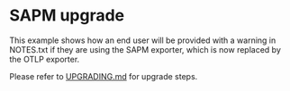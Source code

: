 # SAPM upgrade

This example shows how an end user will be provided with a warning in NOTES.txt if they are using the SAPM exporter,
which is now replaced by the OTLP exporter.

Please refer to [UPGRADING.md](../../UPGRADING.md) for upgrade steps.
